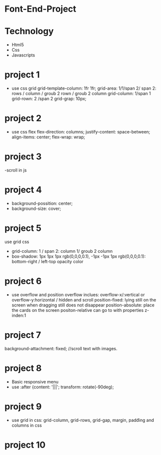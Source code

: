 # Font-End-Project
# Technology
- Html5
- Css
- Javascripts
# project 1
- use css grid
  grid-template-column: 1fr 1fr;
  grid-area: 1/1/span 2/ span 2: rows / column / groub 2 rown / groub 2 column
  grid-column: 1/span 1
  grid-rown: 2 /span 2
  grid-grap: 10px;
# project 2
- use css flex
	flex-direction: columns;
	justify-content: space-between;
	align-items: center;
	flex-wrap: wrap;
# project 3
-scroll in js
# project 4
- background-possition: center;
- background-size: cover;
# project 5
use grid css
- grid-column: 1 / span 2: column 1/ groub 2 column
- box-shadow: 1px 1px 1px rgb(0,0,0,0.1), -1px -1px 1px rgb(0,0,0,0.1): bottom-right / left-top opacity color
# project 6
- use overflow and position
overflow inclues: overflow-x/:vertical or overflow-y:horizontal / hidden and scroll
position-fixed: lying still on the screen when dragging still does not disappear
position-absolute: place the cards on the screen
positon-relative can go to with properties z-inden:1
# project 7
background-attachment: fixed;  //scroll text with images.
# project 8
- Basic responsive menu
- use :after {content: '|||'; transform: rotate(-90deg);
# project 9
- use grid in css: grid-column, grid-rows, grid-gap, margin, padđing and columns in css
# project 10